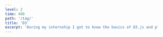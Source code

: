 ```yaml
---
level: 2
time: 400
path: '/tag/'
title: 'D3'
excerpt: 'During my internship I got to know the basics of D3.js and played around with componentizing it for use with React. I have only used the SVG variant thus far, and would love to experiment with Canvas.'
---
```

